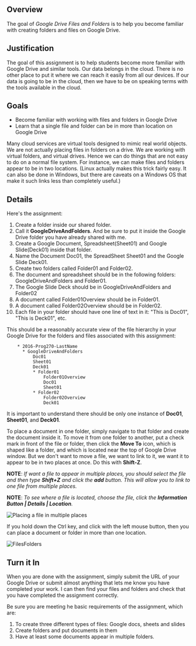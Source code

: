 ## Overview

The goal of *Google Drive Files and Folders* is to help you become familiar with creating folders and files on Google Drive.

Justification
---------------

The goal of this assignment is to help students become more familiar with Google Drive and similar tools. Our data belongs in the cloud. There is no other place to put it where we can reach it easily from all our devices. If our data is going to be in the cloud, then we have to be on speaking terms with the tools available in the cloud.

Goals
-----

- Become familiar with working with files and folders in Google Drive
- Learn that a single file and folder can be in more than location on Google Drive

Many cloud services are virtual tools designed to mimic real world objects. We are not actually placing files in folders on a drive. We are working with virtual folders, and virtual drives. Hence we can do things that are not easy to do on a normal file system. For instance, we can make files and folders appear to be in two locations. (Linux actually makes this trick fairly easy. It can also be done in Windows, but there are caveats on a Windows OS that make it such links less than completely useful.)

Details
-------

Here's the assignment:

1. Create a folder inside our shared folder.
1. Call it **GoogleDriveAndFolders**. And be sure to put it inside the Google Drive folder you have already shared with me.
2. Create a Google Document, Spreadsheet(Sheet01) and Google Slide(Deck01) inside that folder.
3. Name the Document Doc01, the SpreadSheet Sheet01 and the Google Slide Deck01.
4. Create two folders called Folder01 and Folder02.
5. The document and spreadsheet should be in the following folders: GoogleDriveAndFolders and Folder01.
6. The Google Slide Deck should be in GoogleDriveAndFolders and Folder02
7. A document called Folder01Overview should be in Folder01.
8. A document called Folder02Overview should be in Folder02.
9. Each file in your folder should have one line of text in it: "This is Doc01", "This is Deck01", etc.

This should be a reasonably accurate view of the file hierarchy in your Google Drive for the folders and files associated with this assignment:

```
    * 2016-Prog270-LastName
      * GoogleDriveAndFolders
          Doc01
          Sheet01
          Deck01
          * Folder01
              Folder01Overview
              Doc01
              Sheet01
          * Folder02
              Folder02Overview
              Deck01
```

It is important to understand there should be only one instance of **Doc01**, **Sheet01**, and **Deck01**.

To place a document in one folder, simply navigate to that folder and create the document inside it. To move it from one folder to another, put a check mark in front of the file or folder, then click the **Move To** icon, which is shaped like a folder, and which is located near the top of Google Drive window. But we don't want to move a file, we want to link to it, we want it to appear to be in two places at once. Do this with **Shift-Z**.

**NOTE**: *If want a file to appear in multiple places, you should select the file and then type **Shift+Z** and click the **add** button. This will allow you to link to one file from multiple places.*

**NOTE**: *To see where a file is located, choose the file, click the **Information Button | Details | Location**.*

![Placing a file in multiple places](https://s3.amazonaws.com/bucket01.elvenware.com/images/google-drive-folders-01.jpg)

If you hold down the Ctrl key, and click with the left mouse button, then you can place a document or folder in more than one location.

![FilesFolders](http://elvenware.com/charlie/os/Android/images/GoogleDriveFilesFolders01.png)

Turn it In
----------

When you are done with the assignment, simply submit the URL of your Google Drive or submit almost anything that lets me know you have completed your work. I can then find your files and folders and check that you have completed the assignment correctly.

Be sure you are meeting he basic requirements of the assignment, which are:

1) To create three different types of files: Google docs, sheets and slides
2) Create folders and put documents in them
3) Have at least some documents appear in multiple folders.
